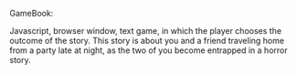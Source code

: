 GameBook:

Javascript, browser window, text game, in which the player chooses the outcome of the story.
This story is about you and a friend traveling home from a party late at night,
as the two of you become entrapped in a horror story.
